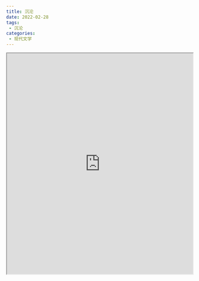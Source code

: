 ```yaml
---
title: 沉沦
date: 2022-02-28
tags:
 - 沉沦
categories:
 - 现代文学
---
```




<iframe src="https://study-doc.yourtools.icu/pdf/web/viewer.html?file=https://vkceyugu.cdn.bspapp.com/VKCEYUGU-e9075d72-0451-48df-afe1-d46932ae4554/511fccd1-aa9f-49ee-86d2-da07023d5b9a.pdf" width="100%" height="600px"></iframe>
